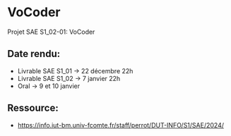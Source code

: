 # VoCoder
Projet SAE S1_02-01: VoCoder

## Date rendu:

   - Livrable SAE S1_01 -> 22 décembre 22h
   - Livrable SAE S1_02 -> 7 janvier 22h
   - Oral -> 9 et 10 janvier


## Ressource:

   - https://info.iut-bm.univ-fcomte.fr/staff/perrot/DUT-INFO/S1/SAE/2024/
